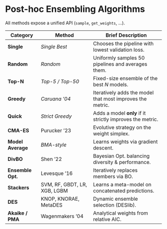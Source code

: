 # Post-hoc Ensembling Algorithms

All methods expose a unified API (`sample`, `get_weights`, …).

| Category | Method | Brief Description |
|----------|--------|-------------------|
| **Single** | *Single Best* | Chooses the pipeline with lowest validation loss. |
| **Random** | *Random* | Uniformly samples 50 pipelines and averages them. |
| **Top-N** | *Top-5 / Top-50* | Fixed-size ensemble of the best *N* models. |
| **Greedy** | *Caruana ’04* | Iteratively adds the model that most improves the metric. |
| **Quick** | *Strict Greedy* | Adds a model **only** if it strictly improves the metric. |
| **CMA-ES** | Purucker ’23 | Evolutive strategy on the weight simplex. |
| **Model Average** | *BMA-style* | Learns weights via gradient descent. |
| **DivBO** | Shen ’22  | Bayesian Opt. balancing diversity & performance. |
| **Ensemble Opt.** | Levesque ’16 | Iteratively replaces members via BO. |
| **Stackers** | SVM, RF, GBDT, LR, XGB, LGBM | Learns a meta-model on concatenated predictions. |
| **DES** | KNOP, KNORAE, MetaDES | Dynamic ensemble selection (DESlib). |
| **Akaike / PMA** | Wagenmakers ’04  | Analytical weights from relative AIC. |

